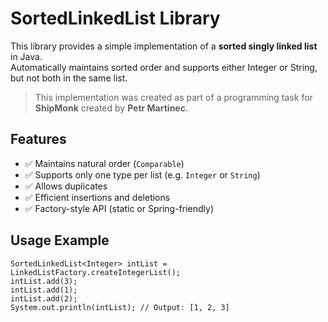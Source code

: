 # SortedLinkedList Library

This library provides a simple implementation of a **sorted singly linked list** in Java.  
Automatically maintains sorted order and supports either Integer or String, but not both in the same list.

> This implementation was created as part of a programming task for **ShipMonk** created by **Petr Martinec**.

## Features

- ✅ Maintains natural order (`Comparable`)
- ✅ Supports only one type per list (e.g. `Integer` or `String`)
- ✅ Allows duplicates
- ✅ Efficient insertions and deletions
- ✅ Factory-style API (static or Spring-friendly)

## Usage Example

```j[README.md](..%2F..%2FAppData%2FLocal%2FTemp%2FREADME.md)ava
SortedLinkedList<Integer> intList = LinkedListFactory.createIntegerList();
intList.add(3);
intList.add(1);
intList.add(2);
System.out.println(intList); // Output: [1, 2, 3]
